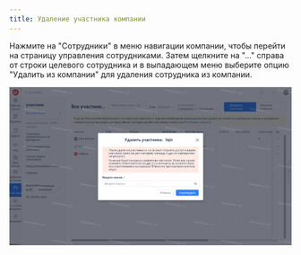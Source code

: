 ```yaml
---
title: Удаление участника компании
---
```


Нажмите на "Сотрудники" в меню навигации компании, чтобы перейти на страницу управления сотрудниками. Затем щелкните на "..." справа от строки целевого сотрудника и в выпадающем меню выберите опцию "Удалить из компании" для удаления сотрудника из компании.

![Описание изображения](assets/image385.png)
